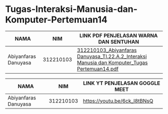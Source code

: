 # Tugas-Interaksi-Manusia-dan-Komputer-Pertemuan14



|  NAMA | NIM | LINK PDF PENJELASAN WARNA DAN SENTUHAN |
| --- | --- | --- | 
| Abiyanfaras Danuyasa | 312210103 | [312210103_Abiyanfaras Danuyasa_TI.22.A.2_Interaksi Manusia dan Komputer_Tugas Pertemuan14.pdf](https://github.com/user-attachments/files/15910130/312210103_Abiyanfaras.Danuyasa_TI.22.A.2_Interaksi.Manusia.dan.Komputer_Tugas.Pertemuan14.pdf)


|  NAMA | NIM | LINK YT PENJELASAN GOGGLE MEET |
| --- | --- | --- | 
| Abiyanfaras Danuyasa | 312210103 | https://youtu.be/6ck_l8tBNsQ
